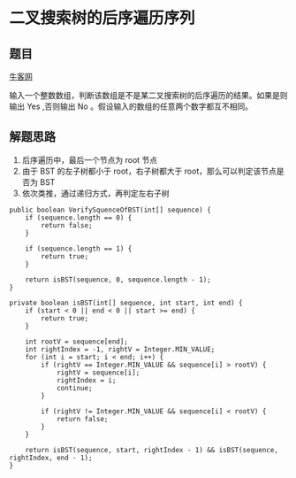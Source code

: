 # 二叉搜索树的后序遍历序列

## 题目

[牛客网](https://www.nowcoder.com/practice/a861533d45854474ac791d90e447bafd?tpId=13&tqId=11176&rp=1&ru=%2Fta%2Fcoding-interviews&qru=%2Fta%2Fcoding-interviews%2Fquestion-ranking&tPage=1)

输入一个整数数组，判断该数组是不是某二叉搜索树的后序遍历的结果。如果是则输出 Yes ,否则输出 No 。假设输入的数组的任意两个数字都互不相同。

## 解题思路

  1. 后序遍历中，最后一个节点为 root 节点
  2. 由于 BST 的左子树都小于 root，右子树都大于 root，那么可以判定该节点是否为 BST
  3. 依次类推，通过递归方式，再判定左右子树

```
public boolean VerifySquenceOfBST(int[] sequence) {
    if (sequence.length == 0) {
        return false;
    }

    if (sequence.length == 1) {
        return true;
    }

    return isBST(sequence, 0, sequence.length - 1);
}

private boolean isBST(int[] sequence, int start, int end) {
    if (start < 0 || end < 0 || start >= end) {
        return true;
    }

    int rootV = sequence[end];
    int rightIndex = -1, rightV = Integer.MIN_VALUE;
    for (int i = start; i < end; i++) {
        if (rightV == Integer.MIN_VALUE && sequence[i] > rootV) {
            rightV = sequence[i];
            rightIndex = i;
            continue;
        }

        if (rightV != Integer.MIN_VALUE && sequence[i] < rootV) {
            return false;
        }
    }

    return isBST(sequence, start, rightIndex - 1) && isBST(sequence, rightIndex, end - 1);
}
```
